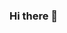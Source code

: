 ### Hi there 👋

<!--
**UtkarshChandel/UtkarshChandel** is a ✨ _special_ ✨ repository because its `README.md` (this file) appears on your GitHub profile.

Here are some ideas to get you started:

- 🔭 I’m currently working on ED-Tech Solutions
- 🌱 I’m currently learning  Golang | Embedded-Systems
- 👯 I’m looking to collaborate on Embedded Systems | IOT projects
- 🤔 I’m looking for help with STM Boards | FPGAs
- 💬 Ask me about Cosmology
- 📫 How to reach me: utkarsh.chandel@stringbrane.com

-->
